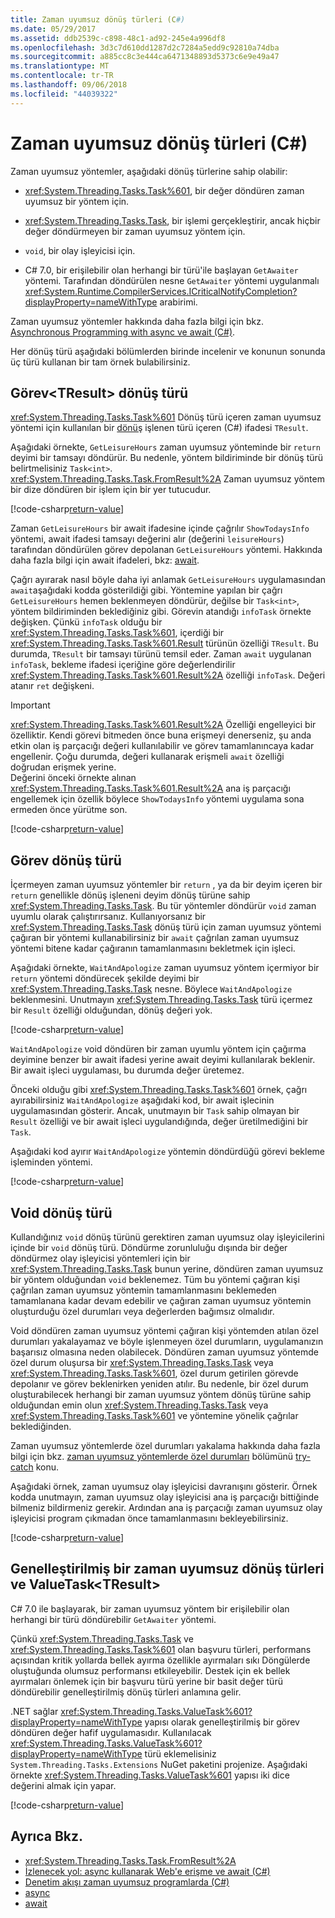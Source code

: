 ```yaml
---
title: Zaman uyumsuz dönüş türleri (C#)
ms.date: 05/29/2017
ms.assetid: ddb2539c-c898-48c1-ad92-245e4a996df8
ms.openlocfilehash: 3d3c7d610dd1287d2c7284a5edd9c92810a74dba
ms.sourcegitcommit: a885cc8c3e444ca6471348893d5373c6e9e49a47
ms.translationtype: MT
ms.contentlocale: tr-TR
ms.lasthandoff: 09/06/2018
ms.locfileid: "44039322"
---
```

# <a name="async-return-types-c"></a>Zaman uyumsuz dönüş türleri (C#)
Zaman uyumsuz yöntemler, aşağıdaki dönüş türlerine sahip olabilir:

- <xref:System.Threading.Tasks.Task%601>, bir değer döndüren zaman uyumsuz bir yöntem için. 
 
-  <xref:System.Threading.Tasks.Task>, bir işlemi gerçekleştirir, ancak hiçbir değer döndürmeyen bir zaman uyumsuz yöntem için.

- `void`, bir olay işleyicisi için. 

- C# 7.0, bir erişilebilir olan herhangi bir türü'ile başlayan `GetAwaiter` yöntemi. Tarafından döndürülen nesne `GetAwaiter` yöntemi uygulanmalı <xref:System.Runtime.CompilerServices.ICriticalNotifyCompletion?displayProperty=nameWithType> arabirimi.
  
Zaman uyumsuz yöntemler hakkında daha fazla bilgi için bkz. [Asynchronous Programming with async ve await (C#)](../../../../csharp/programming-guide/concepts/async/index.md).  
  
Her dönüş türü aşağıdaki bölümlerden birinde incelenir ve konunun sonunda üç türü kullanan bir tam örnek bulabilirsiniz.  
  
##  <a name="BKMK_TaskTReturnType"></a> Görev\<TResult\> dönüş türü  
<xref:System.Threading.Tasks.Task%601> Dönüş türü içeren zaman uyumsuz yöntemi için kullanılan bir [dönüş](../../../../csharp/language-reference/keywords/return.md) işlenen türü içeren (C#) ifadesi `TResult`.  
  
Aşağıdaki örnekte, `GetLeisureHours` zaman uyumsuz yönteminde bir `return` deyimi bir tamsayı döndürür. Bu nedenle, yöntem bildiriminde bir dönüş türü belirtmelisiniz `Task<int>`.  <xref:System.Threading.Tasks.Task.FromResult%2A> Zaman uyumsuz yöntem bir dize döndüren bir işlem için bir yer tutucudur.
  
[!code-csharp[return-value](../../../../../samples/snippets/csharp/programming-guide/async/async-returns1.cs)]

Zaman `GetLeisureHours` bir await ifadesine içinde çağrılır `ShowTodaysInfo` yöntemi, await ifadesi tamsayı değerini alır (değerini `leisureHours`) tarafından döndürülen görev depolanan `GetLeisureHours` yöntemi. Hakkında daha fazla bilgi için await ifadeleri, bkz: [await](../../../../csharp/language-reference/keywords/await.md).  
  
Çağrı ayırarak nasıl böyle daha iyi anlamak `GetLeisureHours` uygulamasından `await`aşağıdaki kodda gösterildiği gibi. Yöntemine yapılan bir çağrı `GetLeisureHours` hemen beklenmeyen döndürür, değilse bir `Task<int>`, yöntem bildiriminden beklediğiniz gibi. Görevin atandığı `infoTask` örnekte değişken. Çünkü `infoTask` olduğu bir <xref:System.Threading.Tasks.Task%601>, içerdiği bir <xref:System.Threading.Tasks.Task%601.Result> türünün özelliği `TResult`. Bu durumda, `TResult` bir tamsayı türünü temsil eder. Zaman `await` uygulanan `infoTask`, bekleme ifadesi içeriğine göre değerlendirilir <xref:System.Threading.Tasks.Task%601.Result%2A> özelliği `infoTask`. Değeri atanır `ret` değişkeni.  
  
> [!IMPORTANT]
>  <xref:System.Threading.Tasks.Task%601.Result%2A> Özelliği engelleyici bir özelliktir. Kendi görevi bitmeden önce buna erişmeyi denerseniz, şu anda etkin olan iş parçacığı değeri kullanılabilir ve görev tamamlanıncaya kadar engellenir. Çoğu durumda, değeri kullanarak erişmeli `await` özelliği doğrudan erişmek yerine. <br/> Değerini önceki örnekte alınan <xref:System.Threading.Tasks.Task%601.Result%2A> ana iş parçacığı engellemek için özellik böylece `ShowTodaysInfo` yöntemi uygulama sona ermeden önce yürütme son.  

[!code-csharp[return-value](../../../../../samples/snippets/csharp/programming-guide/async/async-returns1a.cs#1)]
  
##  <a name="BKMK_TaskReturnType"></a> Görev dönüş türü  
İçermeyen zaman uyumsuz yöntemler bir `return` , ya da bir deyim içeren bir `return` genellikle dönüş işleneni deyim dönüş türüne sahip <xref:System.Threading.Tasks.Task>. Bu tür yöntemler döndürür `void` zaman uyumlu olarak çalıştırırsanız. Kullanıyorsanız bir <xref:System.Threading.Tasks.Task> dönüş türü için zaman uyumsuz yöntemi çağıran bir yöntemi kullanabilirsiniz bir `await` çağrılan zaman uyumsuz yöntemi bitene kadar çağıranın tamamlanmasını bekletmek için işleci.  
  
Aşağıdaki örnekte, `WaitAndApologize` zaman uyumsuz yöntem içermiyor bir `return` yöntemi döndürecek şekilde deyimi bir <xref:System.Threading.Tasks.Task> nesne. Böylece `WaitAndApologize` beklenmesini. Unutmayın <xref:System.Threading.Tasks.Task> türü içermez bir `Result` özelliği olduğundan, dönüş değeri yok.  

[!code-csharp[return-value](../../../../../samples/snippets/csharp/programming-guide/async/async-returns2.cs)]  
  
`WaitAndApologize` void döndüren bir zaman uyumlu yöntem için çağırma deyimine benzer bir await ifadesi yerine await deyimi kullanılarak beklenir. Bir await işleci uygulaması, bu durumda değer üretemez.  
  
Önceki olduğu gibi <xref:System.Threading.Tasks.Task%601> örnek, çağrı ayırabilirsiniz `WaitAndApologize` aşağıdaki kod, bir await işlecinin uygulamasından gösterir. Ancak, unutmayın bir `Task` sahip olmayan bir `Result` özelliği ve bir await işleci uygulandığında, değer üretilmediğini bir `Task`.  
  
Aşağıdaki kod ayırır `WaitAndApologize` yöntemin döndürdüğü görevi bekleme işleminden yöntemi.  
 
[!code-csharp[return-value](../../../../../samples/snippets/csharp/programming-guide/async/async-returns2a.cs#1)]  
 
##  <a name="BKMK_VoidReturnType"></a> Void dönüş türü

Kullandığınız `void` dönüş türünü gerektiren zaman uyumsuz olay işleyicilerini içinde bir `void` dönüş türü. Döndürme zorunluluğu dışında bir değer döndürmez olay işleyicisi yöntemleri için bir <xref:System.Threading.Tasks.Task> bunun yerine, döndüren zaman uyumsuz bir yöntem olduğundan `void` beklenemez. Tüm bu yöntemi çağıran kişi çağrılan zaman uyumsuz yöntemin tamamlanmasını beklemeden tamamlanana kadar devam edebilir ve çağıran zaman uyumsuz yöntemin oluşturduğu özel durumları veya değerlerden bağımsız olmalıdır.  
  
Void döndüren zaman uyumsuz yöntemi çağıran kişi yöntemden atılan özel durumları yakalayamaz ve böyle işlenmeyen özel durumların, uygulamanızın başarısız olmasına neden olabilecek. Döndüren zaman uyumsuz yöntemde özel durum oluşursa bir <xref:System.Threading.Tasks.Task> veya <xref:System.Threading.Tasks.Task%601>, özel durum getirilen görevde depolanır ve görev beklenirken yeniden atılır. Bu nedenle, bir özel durum oluşturabilecek herhangi bir zaman uyumsuz yöntem dönüş türüne sahip olduğundan emin olun <xref:System.Threading.Tasks.Task> veya <xref:System.Threading.Tasks.Task%601> ve yöntemine yönelik çağrılar beklediğinden.  
  
Zaman uyumsuz yöntemlerde özel durumları yakalama hakkında daha fazla bilgi için bkz. [zaman uyumsuz yöntemlerde özel durumları](../../../language-reference/keywords/try-catch.md#exceptions-in-async-methods) bölümünü [try-catch](../../../language-reference/keywords/try-catch.md) konu.  
  
Aşağıdaki örnek, zaman uyumsuz olay işleyicisi davranışını gösterir. Örnek kodda unutmayın, zaman uyumsuz olay işleyicisi ana iş parçacığı bittiğinde bilmeniz bildirmeniz gerekir. Ardından ana iş parçacığı zaman uyumsuz olay işleyicisi program çıkmadan önce tamamlanmasını bekleyebilirsiniz.
 
[!code-csharp[return-value](../../../../../samples/snippets/csharp/programming-guide/async/async-returns3.cs)]  
 
## <a name="generalized-async-return-types-and-valuetasktresult"></a>Genelleştirilmiş bir zaman uyumsuz dönüş türleri ve ValueTask\<TResult\>

C# 7.0 ile başlayarak, bir zaman uyumsuz yöntem bir erişilebilir olan herhangi bir türü döndürebilir `GetAwaiter` yöntemi.
 
Çünkü <xref:System.Threading.Tasks.Task> ve <xref:System.Threading.Tasks.Task%601> olan başvuru türleri, performans açısından kritik yollarda bellek ayırma özellikle ayırmaları sıkı Döngülerde oluştuğunda olumsuz performansı etkileyebilir. Destek için ek bellek ayırmaları önlemek için bir başvuru türü yerine bir basit değer türü döndürebilir genelleştirilmiş dönüş türleri anlamına gelir. 

.NET sağlar <xref:System.Threading.Tasks.ValueTask%601?displayProperty=nameWithType> yapısı olarak genelleştirilmiş bir görev döndüren değer hafif uygulamasıdır. Kullanılacak <xref:System.Threading.Tasks.ValueTask%601?displayProperty=nameWithType> türü eklemelisiniz `System.Threading.Tasks.Extensions` NuGet paketini projenize. Aşağıdaki örnekte <xref:System.Threading.Tasks.ValueTask%601> yapısı iki dice değerini almak için yapar. 
  
[!code-csharp[return-value](../../../../../samples/snippets/csharp/programming-guide/async/async-valuetask.cs)]

## <a name="see-also"></a>Ayrıca Bkz.

- <xref:System.Threading.Tasks.Task.FromResult%2A>   
- [İzlenecek yol: async kullanarak Web'e erişme ve await (C#)](../../../../csharp/programming-guide/concepts/async/walkthrough-accessing-the-web-by-using-async-and-await.md)   
- [Denetim akışı zaman uyumsuz programlarda (C#)](../../../../csharp/programming-guide/concepts/async/control-flow-in-async-programs.md)   
- [async](../../../../csharp/language-reference/keywords/async.md)   
- [await](../../../../csharp/language-reference/keywords/await.md)
